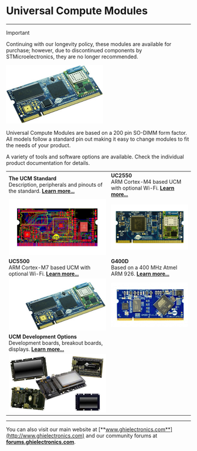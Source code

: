 # Universal Compute Modules
---
> [!IMPORTANT]
> Continuing with our longevity policy, these modules are available for purchase; however, due to discontinued components by STMicroelectronics, they are no longer recommended.

![UC5550](../../images/uc5550-noborder.jpg)

Universal Compute Modules are based on a 200 pin SO-DIMM form factor.  All models follow a standard pin out making it easy to change modules to fit the needs of your product.

A variety of tools and software options are available. Check the individual product documentation for details.

|  |  |
|--|--|
| **The UCM Standard** </br> Description, peripherals and pinouts of the standard. [**Learn more...**](standard.md) | **UC2550** </br> ARM Cortex-M4 based UCM with optional Wi-Fi. [**Learn more...**](uc2550.md) |
| [![UCM SOM](../netmf/images/som.jpg)](standard.md) | [![UC2550](../netmf/images/uc2550.jpg)](uc2550.md) |
| **UC5500** </br> ARM Cortex-M7 based UCM with optional Wi-Fi. [**Learn more...**](uc5550.md) | **G400D** </br> Based on a 400 MHz Atmel ARM 926. [**Learn more...**](../netmf/g400d.md) |
| [![UC5550](../netmf/images/uc5550.jpg)](uc5550.md) | [![G400D](../netmf/images/g400d.jpg)](../netmf/g400d.md) |
| **UCM Development Options** </br> Development boards, breakout boards, displays. [**Learn more...**](development-options.md) |  |
| [![Display Option](images/development-options.jpg)](development-options.md) |  |

***

You can also visit our main website at [**www.ghielectronics.com**](http://www.ghielectronics.com) and our community forums at [**forums.ghielectronics.com**](https://forums.ghielectronics.com/).
